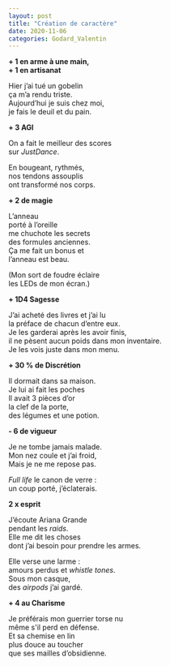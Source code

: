 ```yaml
---
layout: post
title: "Création de caractère"
date: 2020-11-06
categories: Godard_Valentin
---
```


**+ 1 en arme à une main,**  
**+ 1 en artisanat**

Hier j’ai tué un gobelin  
ça m’a rendu triste.  
Aujourd’hui je suis chez moi,  
je fais le deuil et du pain.

**+ 3 AGI**

On a fait le meilleur des scores  
sur *JustDance*.

En bougeant, rythmés,  
nos tendons assouplis  
ont transformé nos corps.

**+ 2 de magie**

L’anneau  
porté à l’oreille  
me chuchote les secrets  
des formules anciennes.  
Ça me fait un bonus et  
l’anneau est beau.

(Mon sort de foudre éclaire  
les LEDs de mon écran.)

**+ 1D4 Sagesse**

J’ai acheté des livres et j’ai lu  
la préface de chacun d’entre eux.  
Je les garderai après les avoir finis,  
il ne pèsent aucun poids dans mon inventaire.  
Je les vois juste dans mon menu.

**+ 30 % de Discrétion**

Il dormait dans sa maison.  
Je lui ai fait les poches  
Il avait 3 pièces d’or  
la clef de la porte,  
des légumes et une potion.

**- 6 de vigueur**

Je ne tombe jamais malade.  
Mon nez coule et j’ai froid,  
Mais je ne me repose pas.

*Full life* le canon de verre :  
un coup porté, j’éclaterais.

**2 x esprit**

J’écoute Ariana Grande  
pendant les *raids*.  
Elle me dit les choses  
dont j’ai besoin pour prendre les armes.

Elle verse une larme :  
amours perdus et *whistle tones*.  
Sous mon casque,  
des *airpods* j’ai gardé.

**+ 4 au Charisme**

Je préférais mon guerrier torse nu  
même s'il perd en défense.  
Et sa chemise en lin  
plus douce au toucher  
que ses mailles d’obsidienne.
